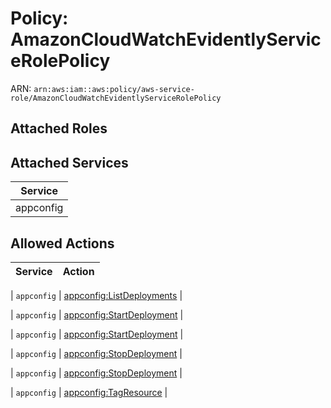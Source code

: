 # Policy: AmazonCloudWatchEvidentlyServiceRolePolicy

ARN: `arn:aws:iam::aws:policy/aws-service-role/AmazonCloudWatchEvidentlyServiceRolePolicy`

## Attached Roles

## Attached Services

| Service |
|---------|
| appconfig |

## Allowed Actions

| Service | Action |
|:-------:|--------|

| `appconfig` | [appconfig:ListDeployments](../actions.md#appconfig:listdeployments) |

| `appconfig` | [appconfig:StartDeployment](../actions.md#appconfig:startdeployment) |

| `appconfig` | [appconfig:StartDeployment](../actions.md#appconfig:startdeployment) |

| `appconfig` | [appconfig:StopDeployment](../actions.md#appconfig:stopdeployment) |

| `appconfig` | [appconfig:StopDeployment](../actions.md#appconfig:stopdeployment) |

| `appconfig` | [appconfig:TagResource](../actions.md#appconfig:tagresource) |

